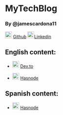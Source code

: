 # MyTechBlog
### By @jamescardona11

<img src="https://github.githubassets.com/images/modules/logos_page/GitHub-Mark.png" width=22> [Github](https://github.com/jamescardona11/)   <img src="https://content.linkedin.com/content/dam/me/business/en-us/amp/brand-site/v2/bg/LI-Bug.svg.original.svg" width=22>[Linkedin](https://www.linkedin.com/in/jamescardona11/)



## English content:
- <img src="https://res.cloudinary.com/practicaldev/image/fetch/s--R9qwOwpC--/c_limit%2Cf_auto%2Cfl_progressive%2Cq_auto%2Cw_880/https://thepracticaldev.s3.amazonaws.com/i/78hs31fax49uwy6kbxyw.png" width=22> [Dev.to]()


- <img src="https://cdn.hashnode.com/res/hashnode/image/upload/v1611902473383/CDyAuTy75.png?auto=compress" width=22> [Hasnode](https://jamescardona11.hashnode.dev/)



## Spanish content:
- <img src="https://cdn.hashnode.com/res/hashnode/image/upload/v1611902473383/CDyAuTy75.png?auto=compress" width=22> [Hasnode](https://jamescardona11.hashnode.dev/series/spanish)





